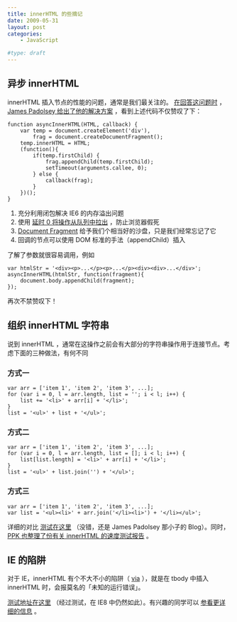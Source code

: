 ```yaml
---
title: innerHTML 的些摘记
date: 2009-05-31
layout: post
categories:
    - JavaScript

#type: draft
---
```


## 异步 innerHTML

innerHTML 插入节点的性能的问题，通常是我们最关注的。 [在回答这问题时](http://stackoverflow.com/questions/788614/ways-to-increase-performance-when-set-big-value-to-innerhtml) ， [James Padolsey 给出了他的解决方案](http://james.padolsey.com/javascript/asynchronous-innerhtml/) ，看到上述代码不仅赞叹了下：

```
function asyncInnerHTML(HTML, callback) {
    var temp = document.createElement('div'),
        frag = document.createDocumentFragment();
    temp.innerHTML = HTML;
    (function(){
        if(temp.firstChild) {
            frag.appendChild(temp.firstChild);
            setTimeout(arguments.callee, 0);
        } else {
            callback(frag);
        }
    })();
}
```

1. 充分利用闭包解决 IE6 的内存溢出问题
2. 使用 [延时 0 将操作从队列中拉出](http://realazy.org/blog/2008/03/29/understand-0-settimeout/) ，防止浏览器假死
3.  [Document Fragment](https://developer.mozilla.org/en/DOM/DocumentFragment)  给予我们个相当好的沙盘，只是我们经常忘记了它
4. 回调的节点可以使用 DOM 标准的手法（appendChild）插入

了解了参数就很容易调用，例如

```
var htmlStr = '<div><p>...</p><p>...</p><div><div>...</div>';
asyncInnerHTML(htmlStr, function(fragment){
    document.body.appendChild(fragment);
});
```

再次不禁赞叹下！


## 组织 innerHTML 字符串

说到 innerHTML ，通常在这操作之前会有大部分的字符串操作用于连接节点。考虑下面的三种做法，有何不同


### 方式一

```
var arr = ['item 1', 'item 2', 'item 3', ...];
for (var i = 0, l = arr.length, list = ''; i < l; i++) {
    list += '<li>' + arr[i] + '</li>';
}
list = '<ul>' + list + '</ul>';
```


### 方式二

```
var arr = ['item 1', 'item 2', 'item 3', ...];
for (var i = 0, l = arr.length, list = []; i < l; i++) {
    list[list.length] = '<li>' + arr[i] + '</li>';
}
list = '<ul>' + list.join('') + '</ul>';
```


### 方式三

```
var arr = ['item 1', 'item 2', 'item 3', ...];
var list = '<ul><li>' + arr.join('</li><li>') + '</li></ul>';
```

详细的对比 [测试在这里](http://james.padolsey.com/javascript/fastest-way-to-build-an-html-string/) （没错，还是 James Padolsey 那小子的 Blog）。同时， [PPK 也整理了份有关 innerHTML 的速度测试报告](http://www.quirksmode.org/dom/innerhtml.html) 。


## IE 的陷阱

对于 IE，innerHTML 有个不大不小的陷阱（ [via](http://ajaxian.com/archives/fun-anecdote-about-innerhtml) ），就是在 tbody 中插入 innerHTML 时，会报莫名的「未知的运行错误」。

 [测试地址在这里](http://www.ericvasilik.com/table.htm) （经过测试，在 IE8 中仍然如此）。有兴趣的同学可以 [参看更详细的信息](http://www.ericvasilik.com/2006/07/code-karma.html) 。
